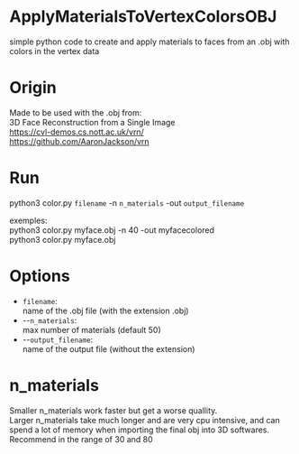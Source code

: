 # ApplyMaterialsToVertexColorsOBJ
 simple python code to create and apply materials to faces from an .obj with colors in the vertex data

# Origin
Made to be used with the .obj from:<br>
3D Face Reconstruction from a Single Image<br>
https://cvl-demos.cs.nott.ac.uk/vrn/<br>
https://github.com/AaronJackson/vrn

# Run
python3 color.py `filename` -n `n_materials` -out `output_filename`<br>

exemples:<br>
python3 color.py myface.obj -n 40 -out myfacecolored<br>
python3 color.py myface.obj

# Options
* `filename`:<br>
name of the .obj file (with the extension .obj)
* --`n_materials`:<br>
max number of materials (default 50)
* --`output_filename`:<br>
name of the output file (without the extension)

# n_materials
Smaller n_materials work faster but get a worse quallity.<br>
Larger n_materials take much longer and are very cpu intensive, and can spend a lot of memory when importing the final obj into 3D softwares.<br>
Recommend in the range of 30 and 80
